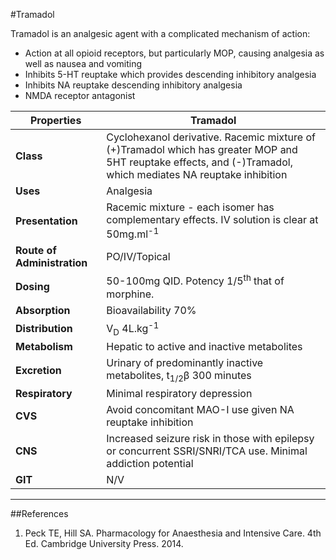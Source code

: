 #Tramadol

Tramadol is an analgesic agent with a complicated mechanism of action:
* Action at all opioid receptors, but particularly MOP, causing analgesia as well as nausea and vomiting
* Inhibits 5-HT reuptake which provides descending inhibitory analgesia 
* Inhibits NA reuptake descending inhibitory analgesia
* NMDA receptor antagonist

| Properties | Tramadol |
| -- | -- |
| **Class** | Cyclohexanol derivative. Racemic mixture of (+)Tramadol which has greater MOP and 5HT reuptake effects, and (-)Tramadol, which mediates NA reuptake inhibition|
| **Uses** | Analgesia |
|**Presentation**| Racemic mixture - each isomer has complementary effects. IV solution is clear at 50mg.ml<sup>-1</sup>|
| **Route of Administration** | PO/IV/Topical |
| **Dosing** | 50-100mg QID. Potency 1/5<sup>th</sup> that of morphine. |
| **Absorption** | Bioavailability 70% |
|**Distribution**| V<sub>D</sub> 4L.kg<sup>-1</sup> |
|**Metabolism**|Hepatic to active and inactive metabolites|
|**Excretion** |Urinary of predominantly inactive metabolites, t<sub>1/2</sub>β 300 minutes|
|**Respiratory**|Minimal respiratory depression|
|**CVS**|Avoid concomitant MAO-I use given NA reuptake inhibition|
|**CNS**|Increased seizure risk in those with epilepsy or concurrent SSRI/SNRI/TCA use. Minimal addiction potential|
|**GIT**|N/V|

---
##References
1. Peck TE, Hill SA. Pharmacology for Anaesthesia and Intensive Care. 4th Ed. Cambridge University Press. 2014.  
